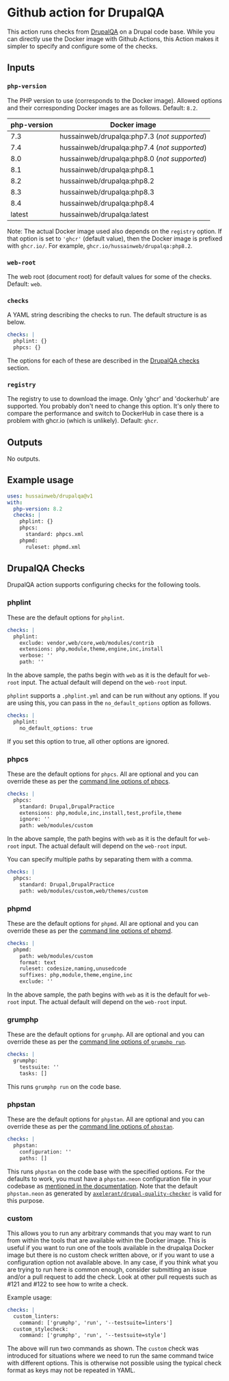 # Github action for DrupalQA

This action runs checks from [DrupalQA](https://github.com/hussainweb/drupalqa)
on a Drupal code base. While you can directly use the Docker image with Github
Actions, this Action makes it simpler to specify and configure some of the
checks.

## Inputs

### `php-version`

The PHP version to use (corresponds to the Docker image). Allowed options and
their corresponding Docker images are as follows. Default: `8.2`.

| php-version | Docker image                                 |
| ----------- | -------------------------------------------- |
| 7.3         | hussainweb/drupalqa:php7.3 (_not supported_) |
| 7.4         | hussainweb/drupalqa:php7.4 (_not supported_) |
| 8.0         | hussainweb/drupalqa:php8.0 (_not supported_) |
| 8.1         | hussainweb/drupalqa:php8.1                   |
| 8.2         | hussainweb/drupalqa:php8.2                   |
| 8.3         | hussainweb/drupalqa:php8.3                   |
| 8.4         | hussainweb/drupalqa:php8.4                   |
| latest      | hussainweb/drupalqa:latest                   |

Note: The actual Docker image used also depends on the `registry` option. If
that option is set to `'ghcr'` (default value), then the Docker image is
prefixed with `ghcr.io/`. For example, `ghcr.io/hussainweb/drupalqa:php8.2`.

### `web-root`

The web root (document root) for default values for some of the checks. Default:
`web`.

### `checks`

A YAML string describing the checks to run. The default structure is as below.

```yaml
checks: |
  phplint: {}
  phpcs: {}
```

The options for each of these are described in the
[DrupalQA checks](#drupalqa-checks) section.

### `registry`

The registry to use to download the image. Only 'ghcr' and 'dockerhub' are
supported. You probably don't need to change this option. It's only there to
compare the performance and switch to DockerHub in case there is a problem with
ghcr.io (which is unlikely). Default: `ghcr`.

## Outputs

No outputs.

## Example usage

```yaml
uses: hussainweb/drupalqa@v1
with:
  php-version: 8.2
  checks: |
    phplint: {}
    phpcs:
      standard: phpcs.xml
    phpmd:
      ruleset: phpmd.xml
```

## DrupalQA Checks

DrupalQA action supports configuring checks for the following tools.

### phplint

These are the default options for `phplint`.

```yaml
checks: |
  phplint:
    exclude: vendor,web/core,web/modules/contrib
    extensions: php,module,theme,engine,inc,install
    verbose: ''
    path: ''
```

In the above sample, the paths begin with `web` as it is the default for
`web-root` input. The actual default will depend on the `web-root` input.

`phplint` supports a `.phplint.yml` and can be run without any options. If you
are using this, you can pass in the `no_default_options` option as follows.

```yaml
checks: |
  phplint:
    no_default_options: true
```

If you set this option to true, all other options are ignored.

### phpcs

These are the default options for `phpcs`. All are optional and you can override
these as per the
[command line options of phpcs](https://github.com/squizlabs/PHP_CodeSniffer/wiki/Usage).

```yaml
checks: |
  phpcs:
    standard: Drupal,DrupalPractice
    extensions: php,module,inc,install,test,profile,theme
    ignore: ''
    path: web/modules/custom
```

In the above sample, the path begins with `web` as it is the default for
`web-root` input. The actual default will depend on the `web-root` input.

You can specify multiple paths by separating them with a comma.

```yaml
checks: |
  phpcs:
    standard: Drupal,DrupalPractice
    path: web/modules/custom,web/themes/custom
```

### phpmd

These are the default options for `phpmd`. All are optional and you can override
these as per the
[command line options of phpmd](https://phpmd.org/documentation/).

```yaml
checks: |
  phpmd:
    path: web/modules/custom
    format: text
    ruleset: codesize,naming,unusedcode
    suffixes: php,module,theme,engine,inc
    exclude: ''
```

In the above sample, the path begins with `web` as it is the default for
`web-root` input. The actual default will depend on the `web-root` input.

### grumphp

These are the default options for `grumphp`. All are optional and you can
override these as per the
[command line options of `grumphp run`](https://github.com/phpro/grumphp/blob/v2.x/doc/commands.md#run).

```yaml
checks: |
  grumphp:
    testsuite: ''
    tasks: []
```

This runs `grumphp run` on the code base.

### phpstan

These are the default options for `phpstan`. All are optional and you can
override these as per the
[command line options of `phpstan`](https://phpstan.org/user-guide/command-line-usage).

```yaml
checks: |
  phpstan:
    configuration: ''
    paths: []
```

This runs `phpstan` on the code base with the specified options. For the
defaults to work, you must have a `phpstan.neon` configuration file in your
codebase as
[mentioned in the documentation](https://phpstan.org/user-guide/command-line-usage#running-without-arguments).
Note that the default `phpstan.neon` as generated by
[`axelerant/drupal-quality-checker`](https://github.com/axelerant/drupal-quality-checker)
is valid for this purpose.

### custom

This allows you to run any arbitrary commands that you may want to run from
within the tools that are available within the Docker image. This is useful if
you want to run one of the tools available in the drupalqa Docker image but
there is no custom check written above, or if you want to use a configuration
option not available above. In any case, if you think what you are trying to run
here is common enough, consider submitting an issue and/or a pull request to add
the check. Look at other pull requests such as #121 and #122 to see how to write
a check.

Example usage:

```yaml
checks: |
  custom_linters:
    command: ['grumphp', 'run', '--testsuite=linters']
  custom_stylecheck:
    command: ['grumphp', 'run', '--testsuite=style']
```

The above will run two commands as shown. The `custom` check was introduced for
situations where we need to run the same command twice with different options.
This is otherwise not possible using the typical check format as keys may not be
repeated in YAML.
